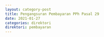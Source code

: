 ```yaml
---
layout: category-post
title: Pengangsuran Pembayaran PPh Pasal 29
date: 2021-01-27
categories: direktori
direktori: pembayaran
---
```


